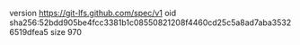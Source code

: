 version https://git-lfs.github.com/spec/v1
oid sha256:52bdd905be4fcc3381b1c08550821208f4460cd25c5a8ad7aba35326519dfea5
size 970
